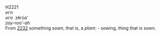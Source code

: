 <body>
  <p>H2221<br>  זרוּע  <br> זֵרוַּע  ‎  zêrûa‛  <br><i>zay-roo‘-ah </i><br>From <a href="h2232.htm">2232</a>  something <i>sown</i>, that is, a <i>plant: - </i>sowing, thing that is sown.<br></p>
 </body>